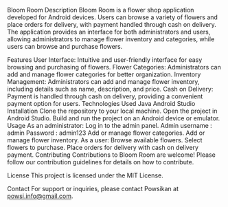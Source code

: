 Bloom Room
Description
Bloom Room is a flower shop application developed for Android devices. Users can browse a variety of flowers and place orders for delivery, with payment handled through cash on delivery. The application provides an interface for both administrators and users, allowing administrators to manage flower inventory and categories, while users can browse and purchase flowers.

Features
User Interface: Intuitive and user-friendly interface for easy browsing and purchasing of flowers.
Flower Categories: Administrators can add and manage flower categories for better organization.
Inventory Management: Administrators can add and manage flower inventory, including details such as name, description, and price.
Cash on Delivery: Payment is handled through cash on delivery, providing a convenient payment option for users.
Technologies Used
Java
Android Studio
Installation
Clone the repository to your local machine.
Open the project in Android Studio.
Build and run the project on an Android device or emulator.
Usage
As an administrator:
Log in to the admin panel. Admin username : admin Password : admin123
Add or manage flower categories.
Add or manage flower inventory.
As a user:
Browse available flowers.
Select flowers to purchase.
Place orders for delivery with cash on delivery payment.
Contributing
Contributions to Bloom Room are welcome! Please follow our contribution guidelines for details on how to contribute.

License
This project is licensed under the MIT License.

Contact
For support or inquiries, please contact Powsikan at powsi.info@gmail.com.
